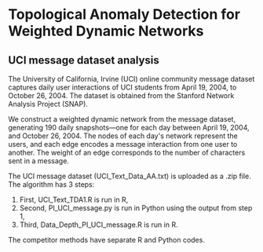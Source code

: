 # Topological Anomaly Detection for Weighted Dynamic Networks
## UCI message dataset analysis
The University of California, Irvine (UCI) online community message dataset captures daily user interactions of UCI students from April 19, 2004, to October 26, 2004. The dataset is obtained from the Stanford Network Analysis Project (SNAP).

We construct a weighted dynamic network from the message dataset, generating 190 daily snapshots—one for each day between April 19, 2004, and October 26, 2004. The nodes of each day's network represent the users, and each edge encodes a message interaction from one user to another. The weight of an edge corresponds to the number of characters sent in a message.

The UCI message dataset (UCI_Text_Data_AA.txt) is uploaded as a .zip file. The algorithm has 3 steps: 
1.	First, UCI_Text_TDA1.R is run in R, 
2.	Second, PI_UCI_message.py is run in Python using the output from step 1,
3.	Third, Data_Depth_PI_UCI_message.R is run in R.

The competitor methods have separate R and Python codes.

